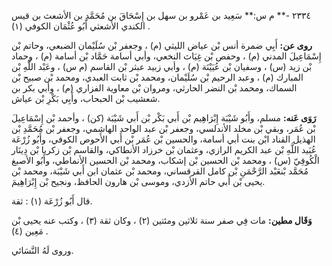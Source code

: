 ٢٣٣٤ -** م س:** سَعِيد بن عَمْرو بن سهل بن إِسْحَاقَ بن مُحَمَّدِ بن الأشعث بن قيس الكندي الأشعثي أَبُو عُثْمَان الكوفي (١) .

**روى عن:** أَبِي ضمرة أنس بْن عياض الليثي (م) ، وجعفر بْن سُلَيْمان الضبعي، وحاتم بْن إِسْمَاعِيلَ المدني (م) ، وحفص بْن غِيَاث النخعي، وأبي أسامة حَمَّاد بْن أسامة (م) ، وحماد بْن زيد (س) ، وسفيان بْن عُيَيْنَة (م) ، وأبي زبيد عبثر بْن القاسم (م س) ، وعَبْد اللَّهِ بْن المبارك (م) ، وعبد الرحيم بْن سُلَيْمان، ومحمد بْن ثابت العبدي، ومحمد بْن صبيح بْن السماك، ومحمد بْن النضر الحارثي، ومروان بْن معاوية الفزاري (م) ، وأبي بكر بن شعشيب بْن الحبحاب، وأَبِي بَكْرِ بْن عياش.

**رَوَى عَنه:** مسلم، وأَبُو شَيْبَة إِبْرَاهِيم بْن أَبي بَكْر بْن أَبي شَيْبَة (كن) ، وأحمد بْن إِسْمَاعِيلَ بْن عُمَر، وبقي بْن مخلد الأندلسي، وجعفر بْن عبد الواحد الهاشمي، وجعفر بْن مُحَمَّدِ بْن الهذيل القناد ابْن بنت أبي أسامة، والحسين بْن عُمَر بْن أَبي الأَحوص الكوفي، وأَبُو زُرْعَة عُبَيد اللَّهِ بْن عبد الكريم الرازي، وعثمان بْن خرزاد الأنطاكي، والقاسم بْن زكريا بْن دِينَار الْكُوفِيّ (س) ، ومحمد بْن الحسين بْن إشكاب، ومحمد بْن الحسين الأنماطي، وأَبُو الأصبغ مُحَمَّد بْنعَبْد الرَّحْمَنِ بْن كامل القرقساني، ومحمد بْن عثمان ابن أَبي شَيْبَة، ومحمد بْن يحيى بْن أَبي حاتم الأزدي، وموسى بْن هارون الحافظ، ونجيح بْن إِبْرَاهِيمَ.

قال أَبُو زُرْعَة (١) : ثقة.

**وَقَال مطين:** مات فِي صفر سنة ثلاثين ومئتين (٢) ، وكان ثقة (٣) ، وكتب عنه يحيى بْن مَعِين (٤) .

وروى لَهُ النَّسَائي.